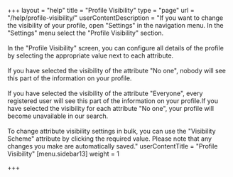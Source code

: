+++
layout = "help"
title = "Profile Visibility"
type = "page"
url = "/help/profile-visibility/"
userContentDescription = "If you want to change the visibility of your profile, open \"Settings\" in the navigation menu. In the \"Settings\" menu select the \"Profile Visibility\" section.<br><br>In the \"Profile Visibility\" screen, you can configure all details of the profile by selecting the appropriate value next to each attribute.<br><br>If you have selected the visibility of the attribute \"No one\", nobody will see this part of the information on your profile.<br><br>If you have selected the visibility of the attribute \"Everyone\", every registered user will see this part of the information on your profile.If you have selected the visibility for each attribute \"No one\", your profile will become unavailable in our search.<br><br>To change attribute visibility settings in bulk, you can use the \"Visibility Scheme\" attribute by clicking the required value. Please note that any changes you make are automatically saved."
userContentTitle = "Profile Visibility"
[menu.sidebar13]
weight = 1

+++
